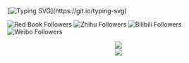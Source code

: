 <!--
## Hi there 👋
**JennyZhang0810/JennyZhang0810** is a ✨ _special_ ✨ repository because its `README.md` (this file) appears on your GitHub profile.

Here are some ideas to get you started:

- 🔭 I’m currently working on ...
- 🌱 I’m currently learning ...
- 👯 I’m looking to collaborate on ...
- 🤔 I’m looking for help with ...
- 💬 Ask me about ...
- 📫 How to reach me: ...
- 😄 Pronouns: ...
- ⚡ Fun fact: ...
-->

[![Typing SVG](https://readme-typing-svg.demolab.com?font=Fira+Code&pause=1000&color=F7D919&background=FFE87800&width=435&lines=Hello%2C+Welcome+to+Jenny's+Channel~)](https://git.io/typing-svg)

![Red Book Followers](https://img.shields.io/badge/红%20red%20book-1w3%20followers-FF2442)
![Zhihu Followers](https://img.shields.io/badge/知%20zhihu-1k%20followers-0084FF?style=flat&labelColor=E1E8F0)
![Bilibili Followers](https://img.shields.io/badge/Bilibili-625%20followers-DF6DA9?style=flat&labelColor=FE7398)
![Weibo Followers](https://img.shields.io/badge/Weibo-968%20followers-D81E06?style=flat&labelColor=E1E8F0)

<div align="center">
    <img  src="https://github-readme-streak-stats.herokuapp.com/?user=Achuan-2" />
</div>

<div align="center">
    <img src="https://activity-graph.herokuapp.com/graph?username=Achuan-2&theme=minimal" />
</div>
